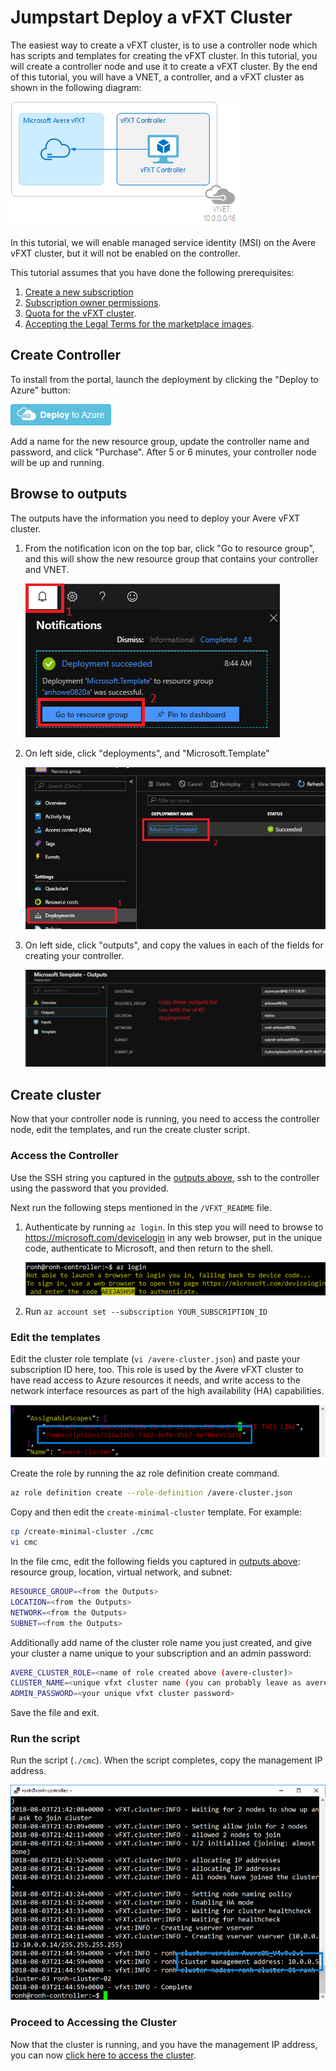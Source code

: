 # Jumpstart Deploy a vFXT Cluster
The easiest way to create a vFXT cluster, is to use a controller node which has scripts and templates for creating the vFXT cluster. In this tutorial, you will create a controller node and use it to create a vFXT cluster.  By the end of this tutorial, you will have a VNET, a controller, and a vFXT cluster as shown in the following diagram:

<img src="images/vfxt_deployment.png">

In this tutorial, we will enable managed service identity (MSI) on the Avere vFXT cluster, but it will not be enabled on the controller.

This tutorial assumes that you have done the following prerequisites:

1. [Create a new subscription](prereqs.md#create-a-new-subscription)
1. [Subscription owner permissions](prereqs.md#subscription-owner-permissions).
1. [Quota for the vFXT cluster](prereqs.md#quota-for-the-vfxt-cluster).
1. [Accepting the Legal Terms for the marketplace images](prereqs.md#accepting-the-legal-terms-for-the-two-marketplace-images).

## Create Controller

To install from the portal, launch the deployment by clicking the "Deploy to Azure" button:

<a href="https://portal.azure.com/#create/Microsoft.Template/uri/https%3A%2F%2Favereimageswestus.blob.core.windows.net%2Fgithubcontent%2Fsrc%2Fvfxt%2Fazuredeploy.json" target="_blank">
<img src="https://raw.githubusercontent.com/Azure/azure-quickstart-templates/master/1-CONTRIBUTION-GUIDE/images/deploytoazure.png"/>
</a>

Add a name for the new resource group, update the controller name and password, and click "Purchase".  After 5 or 6 minutes, your controller node will be up and running.

## Browse to outputs

The outputs have the information you need to deploy your Avere vFXT cluster.

1. From the notification icon on the top bar, click "Go to resource group", and this will show the new resource group that contains your controller and VNET.

   <img src="images/browse_to_resource_group.png">

2. On left side, click "deployments", and "Microsoft.Template"

   <img src="images/deployment_template.png">

3. On left side, click "outputs", and copy the values in each of the fields for creating your controller.

   <img src="images/template_outputs.png">

## Create cluster
Now that your controller node is running, you need to access the controller node, edit the templates, and run the create cluster script. 

### Access the Controller
Use the SSH string you captured in the [outputs above](browse-to-outputs), ssh to the controller using the password that you provided.

Next run the following steps mentioned in the `/VFXT_README` file.

1. Authenticate by running `az login`.  In this step you will need to browse to https://microsoft.com/devicelogin in any web browser, put in the unique code, authenticate to Microsoft, and then return to the shell.

   <img src="images/9azlogin.png">

2. Run ```az account set --subscription YOUR_SUBSCRIPTION_ID```

### Edit the templates
Edit the cluster role template (`vi /avere-cluster.json`) and paste your subscription ID here, too. This role is used by the Avere vFXT cluster to have read access to Azure resources it needs, and write access to the network interface resources as part of the high availability (HA) capabilities.

<img src="images/12pastesubid.png">

Create the role by running the az role definition create command.
```sh
az role definition create --role-definition /avere-cluster.json
```

Copy and then edit the `create-minimal-cluster` template. For example:
```sh
cp /create-minimal-cluster ./cmc
vi cmc
```

In the file cmc, edit the following fields you captured in [outputs above](browse-to-outputs): resource group, location, virtual network, and subnet:

```bash
RESOURCE_GROUP=<from the Outputs>
LOCATION=<from the Outputs>
NETWORK=<from the Outputs>
SUBNET=<from the Outputs>
```

Additionally add name of the cluster role name you just created, and give your cluster a name unique to your subscription and an admin password:

```bash
AVERE_CLUSTER_ROLE=<name of role created above (avere-cluster)>
CLUSTER_NAME=<unique vfxt cluster name (you can probably leave as avere-cluster)>
ADMIN_PASSWORD=<your unique vfxt cluster password>
```

Save the file and exit.

### Run the script
Run the script (`./cmc`). When the script completes, copy the management IP address.

<img src="images/14mgmtip.png">

### Proceed to Accessing the Cluster
Now that the cluster is running, and you have the management IP address, you can now [click here to access the cluster](https://github.com/Azure/Avere/blob/master/docs/access_cluster.md).
